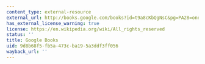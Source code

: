 ```yaml
---
content_type: external-resource
external_url: http://books.google.com/books?id=t9a8cKbQgNsC&pg=PA28=onepage
has_external_license_warning: true
license: https://en.wikipedia.org/wiki/All_rights_reserved
status: ''
title: Google Books
uid: 9d8b68f5-fb5a-473c-ba19-5a3ddf3ff056
wayback_url: ''
---
```


